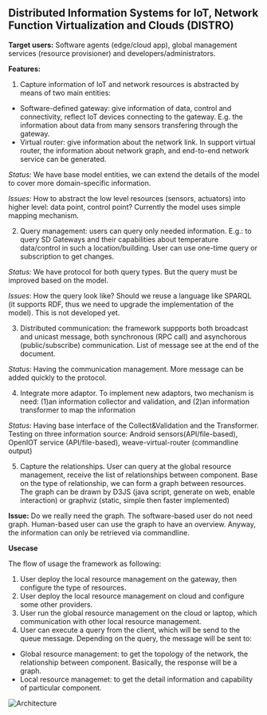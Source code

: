 ## Distributed Information Systems for IoT, Network Function Virtualization and  Clouds (DISTRO)


**Target users:**  Software agents (edge/cloud app), global management services (resource provisioner) and developers/administrators. 

**Features:**

1. Capture information of IoT and network resources is abstracted by means of two main entities:
  * Software-defined gateway: give information of data, control and connectivity, reflect IoT devices connecting to the gateway. E.g. the information about data from many sensors transfering through the gateway.
  * Virtual router: give information about the network link. In support virtual router, the information about network graph, and end-to-end network service can be generated.
  
*Status:* We have base model entities, we can extend the details of the model to cover more domain-specific information.

*Issues:* How to abstract the low level resources (sensors, actuators) into higher level: data point, control point? Currently the model uses simple mapping mechanism.

2. Query management: users can query only needed information. E.g.: to query SD Gateways and their capabilities about temperature data/control in such a location/building. User can use one-time query or subscription to get changes.

*Status:* We have protocol for both query types. But the query must be improved based on the model.

*Issues*: How the query look like? Should we reuse a language like SPARQL (it supports RDF, thus we need to upgrade the implementation of the model). This is not developed yet.

3. Distributed communication: the framework suppports both broadcast and unicast message, both synchronous (RPC call) and asynchorous (public/subscribe) communication. List of message see at the end of the document.

*Status:* Having the communication management. More message can be added quickly to the protocol.

4. Integrate more adaptor. To implement new adaptors, two mechanism is need: (1)an information collector and validation, and (2)an information transformer to map the information

*Status:* Having base interface of the Collect&Validation and the Transformer. Testing on three information source: Android sensors(API/file-based), OpenIOT service (API/file-based), weave-virtual-router (commandline output)

5. Capture the relationships. User can query at the global resource management, receive the list of relationships between component. Base on the type of relationship, we can form a graph between resources. The graph can be drawn by D3JS (java script, generate on web, enable interaction) or graphviz (static, simple then faster implemented)

**Issue:** Do we really need the graph. The software-based user do not need graph. Human-based user can use the graph to have an overview. Anyway, the information can only be retrieved via commandline.

**Usecase**

The flow of usage the framework as following:
1. User deploy the local resource management on the gateway, then configure the type of resources.
2. User deploy the local resource management on cloud and configure some other providers.
3. User run the global resource management on the cloud or laptop, which communication with other local resource management.
4. User can execute a query from the client, which will be send to the queue message. Depending on the query, the message will be sent to:
  * Global resource management: to get the topology of the network, the relationship between component. Basically, the response will be a graph.
  * Local resource managemet: to get the detail information and capability of particular component.

![Architecture](https://raw.githubusercontent.com/tuwiendsg/HINC/master/architecture.png "The architecture of the tools")



```
